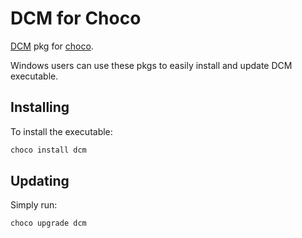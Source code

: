# DCM for Choco

[DCM](https://dcm.dev/) pkg for [choco](https://community.chocolatey.org/packages/dcm/1.0.0#install).

Windows users can use these pkgs to easily install and update DCM executable.

## Installing

To install the executable:

```sh
choco install dcm
```

## Updating

Simply run:

```sh
choco upgrade dcm
```
